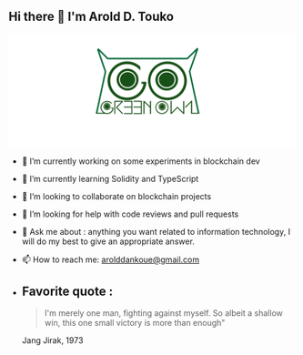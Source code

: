 ## Hi there 👋 I'm Arold D. Touko

<picture>
 <source media="(prefers-color-scheme: dark)" srcset="https://github.com/0xArDANT/0xArDANT/blob/main/logo-greenowl.png">
 <source media="(prefers-color-scheme: light)" srcset="https://github.com/0xArDANT/0xArDANT/blob/main/logo-greenowl.png">
 <img alt="YOUR-ALT-TEXT" src="https://github.com/0xArDANT/0xArDANT/blob/main/logo-greenowl.png">
</picture>

- 🔭 I’m currently working on some experiments in blockchain dev
- 🌱 I’m currently learning Solidity and TypeScript
- 👯 I’m looking to collaborate on blockchain projects
- 🤔 I’m looking for help with code reviews and pull requests
- 💬 Ask me about : anything you want related to information technology, I will do my best to give an appropriate answer.
- 📫 How to reach me: arolddankoue@gmail.com
- Favorite quote :
  ---
  > I'm merely one man, fighting against myself. So albeit a shallow win, this one small victory is more than enough"

  Jang Jirak, 1973

